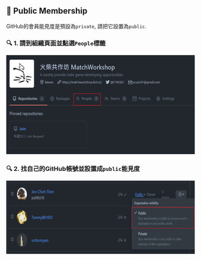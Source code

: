 ## :busts_in_silhouette: Public Membership

GitHub的會員能見度是預設為`private`, 請把它設置為`public`.

### :mag: 1. 請到組織頁面並點選`People`標籤

<p>
<img src="./etc/public-membership/people.png" width="577" height="265">
</p>

### :mag: 2. 找自己的GitHub帳號並設置成`public`能見度

<p>
<img src="./etc/public-membership/public.png" width="692" height="196">
</p>
